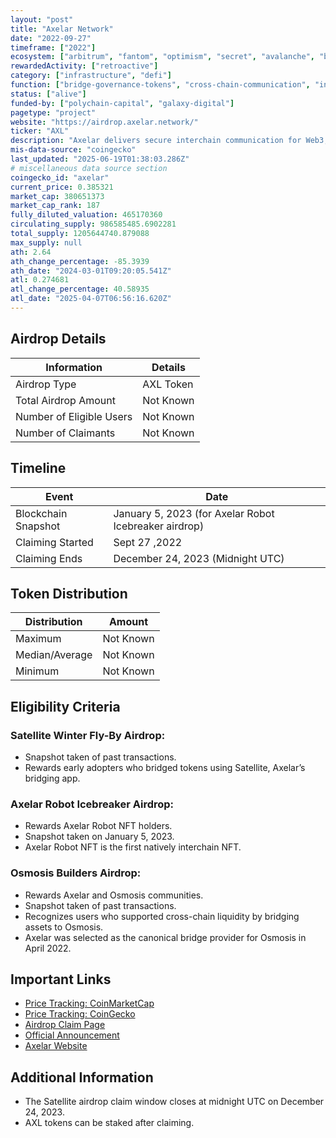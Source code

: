 ```yaml
---
layout: "post"
title: "Axelar Network"
date: "2022-09-27"
timeframe: ["2022"]
ecosystem: ["arbitrum", "fantom", "optimism", "secret", "avalanche", "bnb", "osmosis", "moonbeam", "base", "ethereum", "polygon"]
rewardedActivity: ["retroactive"]
category: ["infrastructure", "defi"]
function: ["bridge-governance-tokens", "cross-chain-communication", "interoperability", "cross-chain"]
status: ["alive"]
funded-by: ["polychain-capital", "galaxy-digital"]
pagetype: "project"
website: "https://airdrop.axelar.network/"
ticker: "AXL"
description: "Axelar delivers secure interchain communication for Web3, allowing dApp users to interact with any asset or application on any chain with one click. It functions like Stripe for Web3."
mis-data-source: "coingecko"
last_updated: "2025-06-19T01:38:03.286Z"
# miscellaneous data source section
coingecko_id: "axelar"
current_price: 0.385321
market_cap: 380651373
market_cap_rank: 187
fully_diluted_valuation: 465170360
circulating_supply: 986585485.6902281
total_supply: 1205644740.879088
max_supply: null
ath: 2.64
ath_change_percentage: -85.3939
ath_date: "2024-03-01T09:20:05.541Z"
atl: 0.274681
atl_change_percentage: 40.58935
atl_date: "2025-04-07T06:56:16.620Z"
---
```


## Airdrop Details

| Information              | Details   |
| ------------------------ | --------- |
| Airdrop Type             | AXL Token |
| Total Airdrop Amount     | Not Known |
| Number of Eligible Users | Not Known |
| Number of Claimants      | Not Known |

## Timeline

| Event               | Date                                                  |
| ------------------- | ----------------------------------------------------- |
| Blockchain Snapshot | January 5, 2023 (for Axelar Robot Icebreaker airdrop) |
| Claiming Started    | Sept 27 ,2022                                             |
| Claiming Ends       | December 24, 2023 (Midnight UTC)                      |

## Token Distribution

| Distribution   | Amount    |
| -------------- | --------- |
| Maximum        | Not Known |
| Median/Average | Not Known |
| Minimum        | Not Known |

## Eligibility Criteria

### Satellite Winter Fly-By Airdrop:

- Snapshot taken of past transactions.
- Rewards early adopters who bridged tokens using Satellite, Axelar’s bridging app.

### Axelar Robot Icebreaker Airdrop:

- Rewards Axelar Robot NFT holders.
- Snapshot taken on January 5, 2023.
- Axelar Robot NFT is the first natively interchain NFT.

### Osmosis Builders Airdrop:

- Rewards Axelar and Osmosis communities.
- Snapshot taken of past transactions.
- Recognizes users who supported cross-chain liquidity by bridging assets to Osmosis.
- Axelar was selected as the canonical bridge provider for Osmosis in April 2022.

## Important Links
- [Price Tracking: CoinMarketCap](https://coinmarketcap.com/currencies/axelar)
- [Price Tracking: CoinGecko](https://www.coingecko.com/en/coins/axelar)
- [Airdrop Claim Page](https://airdrop.axelar.network/)
- [Official Announcement](https://x.com/axelar/status/1606280969123778562)
- [Axelar Website](https://axelar.network/)

## Additional Information

- The Satellite airdrop claim window closes at midnight UTC on December 24, 2023.
- AXL tokens can be staked after claiming.
